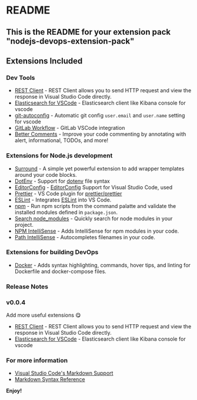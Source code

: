 # README

## This is the README for your extension pack "nodejs-devops-extension-pack"

## Extensions Included

### Dev Tools

- [REST Client](https://marketplace.visualstudio.com/items?itemName=humao.rest-client) - REST Client allows you to send HTTP request and view the response in Visual Studio Code directly.
- [Elasticsearch for VSCode](https://marketplace.visualstudio.com/items?itemName=ria.elastic) - Elasticsearch client like Kibana console for vscode
- [git-autoconfig](https://marketplace.visualstudio.com/items?itemName=shyykoserhiy.git-autoconfig) - Automatic git config `user.email` and `user.name` setting for vscode
- [GitLab Workflow](https://marketplace.visualstudio.com/items?itemName=fatihacet.gitlab-workflow) - GitLab VSCode integration
- [Better Comments](https://marketplace.visualstudio.com/items?itemName=aaron-bond.better-comments) - Improve your code commenting by annotating with alert, informational, TODOs, and more!

### Extensions for Node.js development

- [Surround](https://marketplace.visualstudio.com/items?itemName=yatki.vscode-surround) - A simple yet powerful extension to add wrapper templates around your code blocks.
- [DotEnv](https://marketplace.visualstudio.com/items?itemName=mikestead.dotenv) - Support for [dotenv](https://medium.com/@thejasonfile/using-dotenv-package-to-create-environment-variables-33da4ac4ea8f) file syntax
- [EditorConfig](https://marketplace.visualstudio.com/items?itemName=EditorConfig.EditorConfig) - [EditorConfig](https://editorconfig.org/) Support for Visual Studio Code, used
- [Prettier](https://marketplace.visualstudio.com/items?itemName=esbenp.prettier-vscode) - VS Code plugin for [prettier/prettier](https://prettier.io/)
- [ESLint](https://marketplace.visualstudio.com/items?itemName=dbaeumer.vscode-eslint) - Integrates [ESLint](http://eslint.org/) into VS Code.
- [npm](https://marketplace.visualstudio.com/items?itemName=eg2.vscode-npm-script) - Run npm scripts from the command palatte and validate the installed modules defined in `package.json`.
- [Search node_modules](https://marketplace.visualstudio.com/items?itemName=jasonnutter.search-node-modules) - Quickly search for node modules in your project.
- [NPM IntelliSense](https://marketplace.visualstudio.com/items?itemName=christian-kohler.npm-intellisense) - Adds IntelliSense for npm modules in your code.
- [Path IntelliSense](https://marketplace.visualstudio.com/items?itemName=christian-kohler.path-intellisense) - Autocompletes filenames in your code.

### Extensions for building DevOps

- [Docker](https://marketplace.visualstudio.com/items?itemName=PeterJausovec.vscode-docker) - Adds syntax highlighting, commands, hover tips, and linting for Dockerfile and docker-compose files.

### Release Notes

### v0.0.4

Add more useful extensions 😋

- [REST Client](https://marketplace.visualstudio.com/items?itemName=humao.rest-client) - REST Client allows you to send HTTP request and view the response in Visual Studio Code directly.
- [Elasticsearch for VSCode](https://marketplace.visualstudio.com/items?itemName=ria.elastic) - Elasticsearch client like Kibana console for vscode

### For more information

- [Visual Studio Code's Markdown Support](http://code.visualstudio.com/docs/languages/markdown)
- [Markdown Syntax Reference](https://help.github.com/articles/markdown-basics/)

**Enjoy!**
